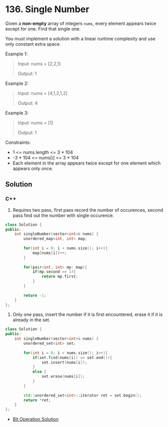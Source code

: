# 136. Single Number

Given a **non-empty** array of integers `nums`, every element appears twice except for one. Find that single one.

You must implement a solution with a linear runtime complexity and use only constant extra space.

Example 1:

> Input: nums = [2,2,1]
> 
> Output: 1

Example 2:

> Input: nums = [4,1,2,1,2]
> 
> Output: 4

Example 3:

> Input: nums = [1]
> 
> Output: 1

Constraints:

* 1 <= nums.length <= 3 * 104
* -3 * 104 <= nums[i] <= 3 * 104
* Each element in the array appears twice except for one element which appears only once.

## Solution

### C++

1. Requires two pass, first pass record the number of occurences, second pass find out the number with single occurence. 
```C++
class Solution {
public:
    int singleNumber(vector<int>& nums) {
        unordered_map<int, int> map;
        
        for(int i = 0; i < nums.size(); i++){
            map[nums[i]]++;
        }
        
        for(pair<int, int> mp: map){
            if(mp.second == 1){
                return mp.first;
            } 
        }
        
        return -1;
    }
};
```

1. Only one pass, insert the number if it is first encountered, erase it if it is already in the set. 
```C++
class Solution {
public:
    int singleNumber(vector<int>& nums) {
        unordered_set<int> set;
        
        for(int i = 0; i < nums.size(); i++){
            if(set.find(nums[i]) == set.end()){
                set.insert(nums[i]);
            }
            else {
                set.erase(nums[i]);
            }
        }
        
        std::unordered_set<int>::iterator ret = set.begin();
        return *ret;
    }
};
```

* [Bit Operation Solution](../bit-operation/136.-single-number.md)
